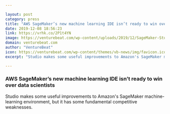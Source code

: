 ```yaml
---

layout: post
category: press
title: "AWS SageMaker’s new machine learning IDE isn’t ready to win over data scientists"
date: 2019-12-08 18:56:23
link: https://vrhk.co/2P1t4YN
image: https://venturebeat.com/wp-content/uploads/2019/12/SageMaker-Studio.jpg?w=1200&strip=all
domain: venturebeat.com
author: "VentureBeat"
icon: https://venturebeat.com/wp-content/themes/vb-news/img/favicon.ico
excerpt: "Studio makes some useful improvements to Amazon's SageMaker machine-learning environment, but it has some fundamental competitive weaknesses."

---
```


### AWS SageMaker’s new machine learning IDE isn’t ready to win over data scientists

Studio makes some useful improvements to Amazon's SageMaker machine-learning environment, but it has some fundamental competitive weaknesses.